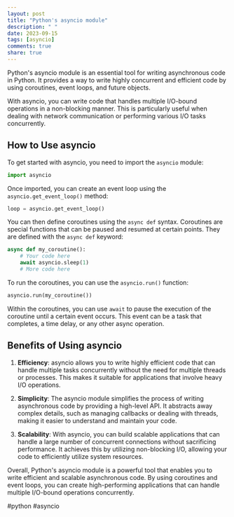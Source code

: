 ```yaml
---
layout: post
title: "Python's asyncio module"
description: " "
date: 2023-09-15
tags: [asyncio]
comments: true
share: true
---
```


Python's asyncio module is an essential tool for writing asynchronous code in Python. It provides a way to write highly concurrent and efficient code by using coroutines, event loops, and future objects.

With asyncio, you can write code that handles multiple I/O-bound operations in a non-blocking manner. This is particularly useful when dealing with network communication or performing various I/O tasks concurrently.

## How to Use asyncio

To get started with asyncio, you need to import the `asyncio` module:

```python
import asyncio
```

Once imported, you can create an event loop using the `asyncio.get_event_loop()` method:

```python
loop = asyncio.get_event_loop()
```

You can then define coroutines using the `async def` syntax. Coroutines are special functions that can be paused and resumed at certain points. They are defined with the `async def` keyword:

```python
async def my_coroutine():
    # Your code here
    await asyncio.sleep(1)
    # More code here
```

To run the coroutines, you can use the `asyncio.run()` function:

```python
asyncio.run(my_coroutine())
```

Within the coroutines, you can use `await` to pause the execution of the coroutine until a certain event occurs. This event can be a task that completes, a time delay, or any other async operation.

## Benefits of Using asyncio

1. **Efficiency**: asyncio allows you to write highly efficient code that can handle multiple tasks concurrently without the need for multiple threads or processes. This makes it suitable for applications that involve heavy I/O operations.

2. **Simplicity**: The asyncio module simplifies the process of writing asynchronous code by providing a high-level API. It abstracts away complex details, such as managing callbacks or dealing with threads, making it easier to understand and maintain your code.

3. **Scalability**: With asyncio, you can build scalable applications that can handle a large number of concurrent connections without sacrificing performance. It achieves this by utilizing non-blocking I/O, allowing your code to efficiently utilize system resources.

Overall, Python's asyncio module is a powerful tool that enables you to write efficient and scalable asynchronous code. By using coroutines and event loops, you can create high-performing applications that can handle multiple I/O-bound operations concurrently.

#python #asyncio